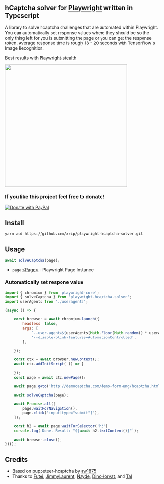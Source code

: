 ## hCaptcha solver for [Playwright](https://playwright.dev/) written in Typescript

A library to solve hcaptcha challenges that are automated within Playwright. You can automatically set response values where they should be so the only thing left for you is submitting the page or you can get the response token. Average response time is rougly 13 - 20 seconds with TensorFlow's Image Recognition.

Best results with [Playwright-stealth](https://github.com/berstend/puppeteer-extra/issues/454#issuecomment-917437212)

<img src="images/demo.gif" height="400px"/>

### If you like this project feel free to donate!

[![Donate with PayPal](https://www.paypalobjects.com/en_US/i/btn/btn_donate_SM.gif)](https://www.paypal.com/paypalme/xrip/)

## Install

```bash
yarn add https://github.com/xrip/playwright-hcaptcha-solver.git
```

## Usage

```javascript
await solveCaptcha(page);
```

-   `page` [&lt;Page&gt;](https://playwright.dev/docs/api/class-page) - Playwright Page Instance

### Automatically set respone value 

```javascript
import { chromium } from 'playwright-core';
import { solveCaptcha } from 'playwright-hcaptcha-solver';
import userAgents from './useragents';

(async () => {

    const browser = await chromium.launch({
        headless: false,
        args: [
            `--user-agent=${userAgents[Math.floor(Math.random() * userAgents.length)]}`,
            '--disable-blink-features=AutomationControlled',
        ],

    });

    const ctx = await browser.newContext();
    await ctx.addInitScript( () => {

    });
    const page = await ctx.newPage();

    await page.goto('http://democaptcha.com/demo-form-eng/hcaptcha.html');

    await solveCaptcha(page);

    await Promise.all([
        page.waitForNavigation(),
        page.click('input[type="submit"]'),
    ]);

    const h2 = await page.waitForSelector('h2')
    console.log(`Done. Result: "${await h2.textContent()}"`);

    await browser.close();
})();
```

## Credits
- Based on puppeteer-hcaptcha by [aw1875](https://github.com/aw1875/puppeteer-hcaptcha)
- Thanks to [Futei](https://github.com/Futei/SineCaptcha), [JimmyLaurent](https://github.com/JimmyLaurent/hcaptcha-solver/), [Nayde](https://github.com/nayde-fr), [DinoHorvat](https://github.com/dinohorvat), and [Tal](https://github.com/JustTalDevelops/)

